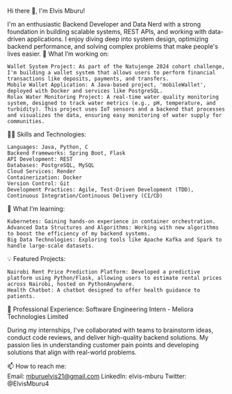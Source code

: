 Hi there 👋, I'm Elvis Mburu!

I'm an enthusiastic Backend Developer and Data Nerd with a strong foundation in building scalable systems, REST APIs, and working with data-driven applications. I enjoy diving deep into system design, optimizing backend performance, and solving complex problems that make people's lives easier.
🔭 What I’m working on:

    Wallet System Project: As part of the Natujenge 2024 cohort challenge, I'm building a wallet system that allows users to perform financial transactions like deposits, payments, and transfers.
    Mobile Wallet Application: A Java-based project, 'mobileWallet', deployed with Docker and services like PostgreSQL.
    Rolax Water Monitoring Project: A real-time water quality monitoring system, designed to track water metrics (e.g., pH, temperature, and turbidity). This project uses IoT sensors and a backend that processes and visualizes the data, ensuring easy monitoring of water supply for communities.

👨‍💻 Skills and Technologies:

    Languages: Java, Python, C
    Backend Frameworks: Spring Boot, Flask
    API Development: REST
    Databases: PostgreSQL, MySQL
    Cloud Services: Render
    Containerization: Docker
    Version Control: Git
    Development Practices: Agile, Test-Driven Development (TDD), Continuous Integration/Continuous Delivery (CI/CD)

🌱 What I’m learning:

    Kubernetes: Gaining hands-on experience in container orchestration.
    Advanced Data Structures and Algorithms: Working with new algorithms to boost the efficiency of my backend systems.
    Big Data Technologies: Exploring tools like Apache Kafka and Spark to handle large-scale datasets.

💡 Featured Projects:

    Nairobi Rent Price Prediction Platform: Developed a predictive platform using Python/Flask, allowing users to estimate rental prices across Nairobi, hosted on PythonAnywhere.
    Health Chatbot: A chatbot designed to offer health guidance to patients.

💼 Professional Experience: 
Software Engineering Intern - Meliora Technologies Limited

During my internships, I've collaborated with teams to brainstorm ideas, conduct code reviews, and deliver high-quality backend solutions. My passion lies in understanding customer pain points and developing solutions that align with real-world problems.  

📫 How to reach me:  
Email: mburuelvis21@gmail.com
LinkedIn: elvis-mburu
Twitter: @ElvisMburu4
